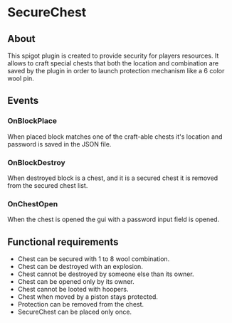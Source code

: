 # SecureChest
## About
This spigot plugin is created to provide security for players resources. It allows to craft special chests that
both the location and combination are saved by the plugin in order to launch protection mechanism 
like a 6 color wool pin.
  
## Events
### OnBlockPlace
When placed block matches one of the craft-able chests it's location and password is saved in the JSON file.
### OnBlockDestroy
When destroyed block is a chest, and it is a secured chest it is removed from the secured chest list.
### OnChestOpen
When the chest is opened the gui with a password input field is opened.

## Functional requirements
* Chest can be secured with 1 to 8 wool combination.
* Chest can be destroyed with an explosion.
* Chest cannot be destroyed by someone else than its owner.
* Chest can be opened only by its owner.
* Chest cannot be looted with hoopers.
* Chest when moved by a piston stays protected.
* Protection can be removed from the chest.
* SecureChest can be placed only once.